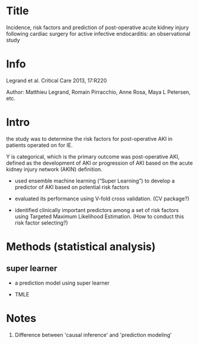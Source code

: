 
# Title
Incidence, risk factors and prediction of post-operative acute kidney injury following cardiac surgery for active infective endocarditis:
an observational study

# Info

Legrand et al. Critical Care 2013, 17:R220

Author: Matthieu Legrand, Romain Pirracchio, Anne Rosa, Maya L Petersen, etc.

# Intro

the study was to determine the risk factors for post-operative AKI in patients operated on for IE.

Y is categorical, which is the primary outcome was post-operative AKI, defined as the development of AKI or progression of AKI based on the acute kidney injury network (AKIN) definition.

- used ensemble machine learning (“Super Learning”) to develop a predictor of AKI based on potential risk factors

- evaluated its performance using V-fold cross validation. (CV package?)
 
- identified clinically important predictors among a set of risk factors using Targeted Maximum Likelihood Estimation. (How to conduct this risk factor selecting?)

# Methods (statistical analysis)

## super learner 

- a prediction model using super learner

- TMLE


# Notes
1. Difference between 'causal inference' and 'prediction modeling'
